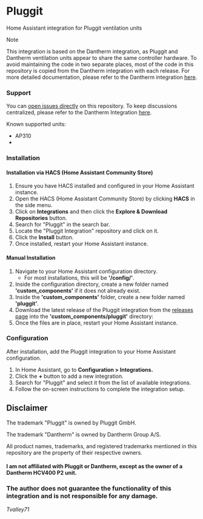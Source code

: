 # Pluggit

Home Assistant integration for Pluggit ventilation units

> [!NOTE]
> This integration is based on the Dantherm integration, as Pluggit and Dantherm ventilation units appear to share the same controller hardware. To avoid maintaining the code in two separate places, most of the code in this repository is copied from the Dantherm integration with each release. For more detailed documentation, please refer to the Dantherm integration [here](https://github.com/Tvalley71/dantherm).

### Support

You can [open issues directly](https://github.com/Tvalley71/pluggit/issues/new) on this repository. To keep discussions centralized, please refer to the Dantherm Integration [here](https://github.com/Tvalley71/dantherm/discussions).

Known supported units:

- AP310
- 

### Installation

#### Installation via HACS (Home Assistant Community Store)

1. Ensure you have HACS installed and configured in your Home Assistant instance.
2. Open the HACS (Home Assistant Community Store) by clicking **HACS** in the side menu.
3. Click on **Integrations** and then click the **Explore & Download Repositories** button.
4. Search for "Pluggit" in the search bar.
5. Locate the "Pluggit Integration" repository and click on it.
6. Click the **Install** button.
7. Once installed, restart your Home Assistant instance.

#### Manual Installation

1. Navigate to your Home Assistant configuration directory.
    - For most installations, this will be **'/config/'**.
2. Inside the configuration directory, create a new folder named **'custom_components'** if it does not already exist.
3. Inside the **'custom_components'** folder, create a new folder named **'pluggit'**.
4. Download the latest release of the Pluggit integration from the [releases page](https://github.com/Tvalley71/pluggit/releases/latest) into the **'custom_components/pluggit'** directory:
5. Once the files are in place, restart your Home Assistant instance.

### Configuration

After installation, add the Pluggit integration to your Home Assistant configuration.

1. In Home Assistant, go to **Configuration > Integrations.**
2. Click the **+** button to add a new integration.
3. Search for "Pluggit" and select it from the list of available integrations.
4. Follow the on-screen instructions to complete the integration setup.


## Disclaimer

The trademark "Pluggit" is owned by Pluggit GmbH.

The trademark "Dantherm" is owned by Dantherm Group A/S.

All product names, trademarks, and registered trademarks mentioned in this repository are the property of their respective owners.

#### I am not affiliated with Pluggit or Dantherm, except as the owner of a Dantherm HCV400 P2 unit.

### The author does not guarantee the functionality of this integration and is not responsible for any damage.

_Tvalley71_
